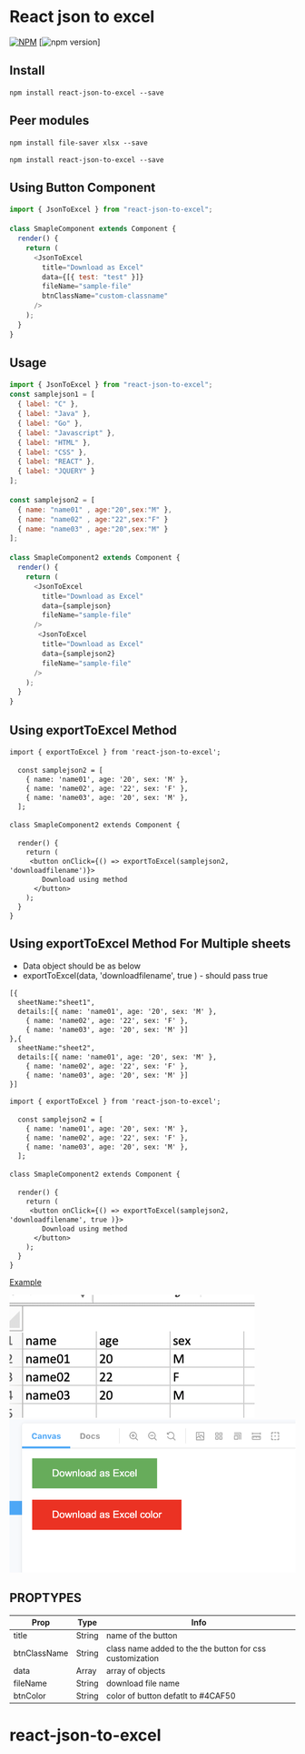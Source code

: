 # React json to excel

[![NPM](https://nodei.co/npm/react-json-to-excel.png?downloads=true&downloadRank=true&stars=true)](https://nodei.co/npm/react-json-to-excel/)
[![npm version](https://badge.fury.io/js/react-json-to-excel.svg)]

## Install

```
npm install react-json-to-excel --save
```


## Peer modules

```
npm install file-saver xlsx --save
```

```
npm install react-json-to-excel --save
```

## Using Button Component

```js
import { JsonToExcel } from "react-json-to-excel";

class SmapleComponent extends Component {
  render() {
    return (
      <JsonToExcel
        title="Download as Excel"
        data={[{ test: "test" }]}
        fileName="sample-file"
        btnClassName="custom-classname"
      />
    );
  }
}
```

## Usage

```js
import { JsonToExcel } from "react-json-to-excel";
const samplejson1 = [
  { label: "C" },
  { label: "Java" },
  { label: "Go" },
  { label: "Javascript" },
  { label: "HTML" },
  { label: "CSS" },
  { label: "REACT" },
  { label: "JQUERY" }
];

const samplejson2 = [
  { name: "name01" , age:"20",sex:"M" },
  { name: "name02" , age:"22",sex:"F" }
  { name: "name03" , age:"20",sex:"M" }
];

class SmapleComponent2 extends Component {
  render() {
    return (
      <JsonToExcel
        title="Download as Excel"
        data={samplejson}
        fileName="sample-file"
      />
       <JsonToExcel
        title="Download as Excel"
        data={samplejson2}
        fileName="sample-file"
      />
    );
  }
}
```

## Using exportToExcel Method

```
import { exportToExcel } from 'react-json-to-excel';

  const samplejson2 = [
    { name: 'name01', age: '20', sex: 'M' },
    { name: 'name02', age: '22', sex: 'F' },
    { name: 'name03', age: '20', sex: 'M' },
  ];

class SmapleComponent2 extends Component {

  render() {
    return (
     <button onClick={() => exportToExcel(samplejson2, 'downloadfilename')}>        
        Download using method
      </button>
    );
  }
}

```

## Using exportToExcel Method For Multiple sheets
- Data object should be as below 
- exportToExcel(data, 'downloadfilename', true ) - should pass true

```
[{
  sheetName:"sheet1",
  details:[{ name: 'name01', age: '20', sex: 'M' },
    { name: 'name02', age: '22', sex: 'F' },
    { name: 'name03', age: '20', sex: 'M' }]
},{
  sheetName:"sheet2",
  details:[{ name: 'name01', age: '20', sex: 'M' },
    { name: 'name02', age: '22', sex: 'F' },
    { name: 'name03', age: '20', sex: 'M' }]
}]
```

```
import { exportToExcel } from 'react-json-to-excel';

  const samplejson2 = [
    { name: 'name01', age: '20', sex: 'M' },
    { name: 'name02', age: '22', sex: 'F' },
    { name: 'name03', age: '20', sex: 'M' },
  ];

class SmapleComponent2 extends Component {

  render() {
    return (
     <button onClick={() => exportToExcel(samplejson2, 'downloadfilename', true )}>        
        Download using method
      </button>
    );
  }
}

```

[Example](https://github.com/maniyedidi/react-json-to-excel/tree/master/src/stories)

![Screenshot](excel.png)
![Screenshot](sample.png)

## PROPTYPES

| Prop         | Type   | Info                                                     |
| ------------ | ------ | -------------------------------------------------------- |
| title        | String | name of the button                                       |
| btnClassName | String | class name added to the the button for css customization |
| data         | Array  | array of objects                                         |
| fileName     | String | download file name                                       |
| btnColor     | String | color of button defatlt to #4CAF50                       |

# react-json-to-excel
